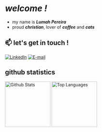 # *welcome !*

- my name is ***Lumah Pereira***
- proud ***christian***, lover of ***coffee*** and ***cats***

## 📫 let's get in touch !
[![LinkedIn](https://custom-icon-badges.demolab.com/badge/LinkedIn-0A66C2?logo=linkedin-white&logoColor=fff)](https://www.linkedin.com/in/lumah-pereira)
[![E-mail](https://img.shields.io/badge/Email-lumah.pereira26@gmail.com-pink)](mailto:lumah.pereira26@email.com)

## github statistics
<div>
  <img src="https://github-readme-stats.vercel.app/api?username=lumahloi&show_icons=true&theme=dracula&title_color=d679bf" alt="Github Stats" height="150"> 
  <img src="https://github-readme-stats.vercel.app/api/top-langs/?username=lumahloi&layout=compact&theme=dracula&title_color=d679bf&hide=html,css,scss,astro,mdx,tex" alt="Top Languages" height="150"> 
</div>
